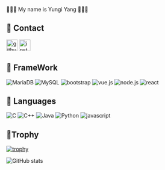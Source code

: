 🧑🏻‍💻 My name is Yungi Yang 🧑🏻‍💻

## 📌 Contact
[<img src='https://cdn.jsdelivr.net/npm/simple-icons@3.0.1/icons/github.svg' alt='github' height='30'>](https://github.com/studycode167)  [<img src='https://cdn.jsdelivr.net/npm/simple-icons@3.0.1/icons/instagram.svg' alt='instagram' height='30'>](https://www.instagram.com/dev.yungiy/) 

## 📌 FrameWork
![MariaDB](https://img.shields.io/badge/MariaDB-003545?style=for-the-badge&logo=mariadb&logoColor=white)
![MySQL](https://img.shields.io/badge/mysql-%2300f.svg?style=for-the-badge&logo=mysql&logoColor=white)
![bootstrap](https://img.shields.io/badge/bootstrap-7952B3?style=for-the-badge&logo=bootstrap&logoColor=white)
![vue.js](https://img.shields.io/badge/vue.js-4FC08D?style=for-the-badge&logo=vue.js&logoColor=white) 
![node.js](https://img.shields.io/badge/node.js-339933?style=for-the-badge&logo=Node.js&logoColor=white)
![react](https://img.shields.io/badge/react-61DAFB?style=for-the-badge&logo=react&logoColor=black)
## 📌 Languages
![C](https://img.shields.io/badge/c-%2300599C.svg?style=for-the-badge&logo=c&logoColor=white)
![C++](https://img.shields.io/badge/c++-%2300599C.svg?style=for-the-badge&logo=c%2B%2B&logoColor=white)
![Java](https://img.shields.io/badge/java-%23ED8B00.svg?style=for-the-badge&logo=java&logoColor=white)
![Python](https://img.shields.io/badge/python-3670A0?style=for-the-badge&logo=python&logoColor=ffdd54)
![javascript](https://img.shields.io/badge/javascript-F7DF1E?style=for-the-badge&logo=javascript&logoColor=black)

## 📌Trophy

<!--trophy-->
[![trophy](https://github-profile-trophy.vercel.app/?username=studycode167)](https://github.com/ryo-ma/github-profile-trophy)

<!--github star-->
![GitHub stats](https://github-readme-stats.vercel.app/api?username=studycode167&show_icons=true)  
